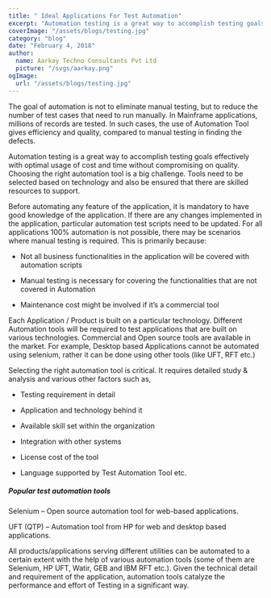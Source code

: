 ```yaml
---
title: " Ideal Applications For Test Automation"
excerpt: "Automation testing is a great way to accomplish testing goals effectively with optimal usage of cost and time without compromising on quality. "
coverImage: "/assets/blogs/testing.jpg"
category: "blog"
date: "February 4, 2018"
author:
  name: Aarkay Techno Consultants Pvt Ltd
  picture: "/svgs/aarkay.png"
ogImage:
  url: "/assets/blogs/testing.jpg"
---
```


The goal of automation is not to eliminate manual testing, but to reduce the number of test cases that need to run manually. In Mainframe applications, millions of records are tested. In such cases, the use of Automation Tool gives efficiency and quality, compared to manual testing in finding the defects.

Automation testing is a great way to accomplish testing goals effectively with optimal usage of cost and time without compromising on quality. Choosing the right automation tool is a big challenge. Tools need to be selected based on technology and also be ensured that there are skilled resources to support.

Before automating any feature of the application, it is mandatory to have good knowledge of the application. If there are any changes implemented in the application, particular automation test scripts need to be updated. For all applications 100% automation is not possible, there may be scenarios where manual testing is required. This is primarily because:

- Not all business functionalities in the application will be covered with automation scripts

- Manual testing is necessary for covering the functionalities that are not covered in Automation

- Maintenance cost might be involved if it’s a commercial tool

Each Application / Product is built on a particular technology. Different Automation tools will be required to test applications that are built on various technologies. Commercial and Open source tools are available in the market. For example, Desktop based Applications cannot be automated using selenium, rather it can be done using other tools (like UFT, RFT etc.)

Selecting the right automation tool is critical. It requires detailed study & analysis and various other factors such as,

- Testing requirement in detail

- Application and technology behind it

- Available skill set within the organization

- Integration with other systems

- License cost of the tool

- Language supported by Test Automation Tool etc.

##### Popular test automation tools

Selenium – Open source automation tool for web-based applications.

UFT (QTP) – Automation tool from HP for web and desktop based applications.

All products/applications serving different utilities can be automated to a certain extent with the help of various automation tools (some of them are Selenium, HP UFT, Watir, GEB and IBM RFT etc.). Given the technical detail and requirement of the application, automation tools catalyze the performance and effort of Testing in a significant way.
